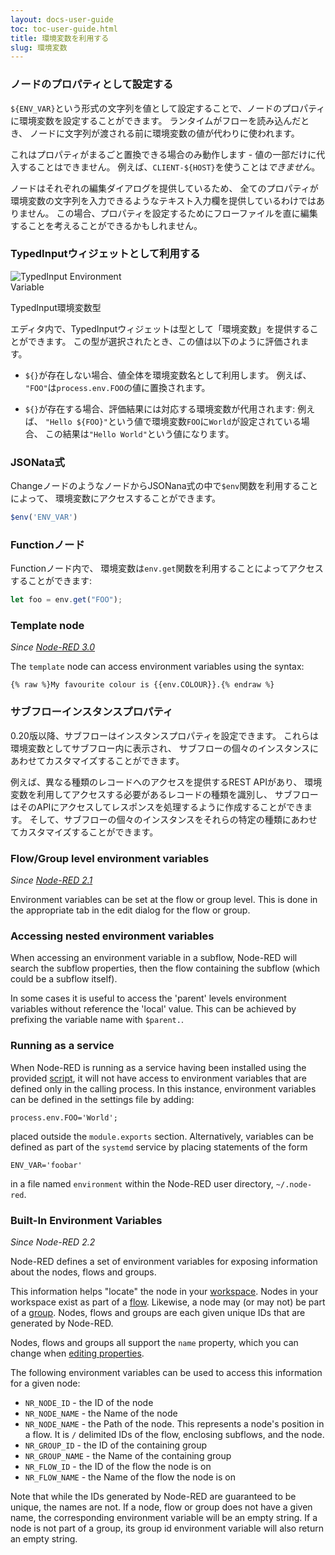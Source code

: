 ```yaml
---
layout: docs-user-guide
toc: toc-user-guide.html
title: 環境変数を利用する
slug: 環境変数
---
```


### ノードのプロパティとして設定する

`${ENV_VAR}`という形式の文字列を値として設定することで、ノードのプロパティに環境変数を設定することができます。
ランタイムがフローを読み込んだとき、
ノードに文字列が渡される前に環境変数の値が代わりに使われます。

これはプロパティがまるごと置換できる場合のみ動作します - 値の一部だけに代入することはできません。
例えば、`CLIENT-${HOST}`を使うことは*できません*。

ノードはそれぞれの編集ダイアログを提供しているため、
全てのプロパティが環境変数の文字列を入力できるようなテキスト入力欄を提供しているわけではありません。
この場合、プロパティを設定するためにフローファイルを直に編集することを考えることができるかもしれません。


### TypedInputウィジェットとして利用する

<div style="width: 222px" class="figure align-right">
  <img src="editor/images/editor-typedInput-envvar-expanded.png" alt="TypedInput Environment Variable">
  <p class="caption">TypedInput環境変数型</p>
</div>


エディタ内で、TypedInputウィジェットは型として「環境変数」を提供することができます。
この型が選択されたとき、この値は以下のように評価されます。

 - `${}`が存在しない場合、値全体を環境変数名として利用します。
   例えば、
   `"FOO"`は`process.env.FOO`の値に置換されます。


 - `${}`が存在する場合、評価結果には対応する環境変数が代用されます:
   例えば、
   `"Hello ${FOO}"`という値で環境変数`FOO`に`World`が設定されている場合、
   この結果は`"Hello World"`という値になります。



### JSONata式

ChangeノードのようなノードからJSONana式の中で`$env`関数を利用することによって、
環境変数にアクセスすることができます。

```javascript
$env('ENV_VAR')
```

### Functionノード

Functionノード内で、
環境変数は`env.get`関数を利用することによってアクセスすることができます:

```javascript
let foo = env.get("FOO");
```

### Template node

*Since [Node-RED 3.0](https://nodered.org/blog/2022/07/14/version-3-0-released#environment-variables-in-the-template-node)*

The `template` node  can access environment variables using the syntax:
```
{% raw %}My favourite colour is {{env.COLOUR}}.{% endraw %}
```

### サブフローインスタンスプロパティ

0.20版以降、サブフローはインスタンスプロパティを設定できます。
これらは環境変数としてサブフロー内に表示され、
サブフローの個々のインスタンスにあわせてカスタマイズすることができます。

例えば、異なる種類のレコードへのアクセスを提供するREST APIがあり、
環境変数を利用してアクセスする必要があるレコードの種類を識別し、
サブフローはそのAPIにアクセスしてレスポンスを処理するように作成することができます。
そして、サブフローの個々のインスタンスをそれらの特定の種類にあわせてカスタマイズすることができます。



### Flow/Group level environment variables

*Since [Node-RED 2.1](https://nodered.org/blog/2021/10/21/version-2-1-released#flowgroup-level-environment-variables)*

Environment variables can be set at the flow or group level. This is done in the appropriate tab in the edit dialog for the flow or group.

### Accessing nested environment variables

When accessing an environment variable in a subflow, Node-RED will search the
subflow properties, then the flow containing the subflow (which could be a subflow
itself).

In some cases it is useful to access the 'parent' levels environment variables
without reference the 'local' value. This can be achieved by prefixing the
variable name with `$parent.`.


### Running as a service

When Node-RED is running as a service having been installed using the provided [script](https://nodered.org/docs/getting-started/raspberrypi), it will not have access to environment variables that are defined only in the calling process. In this instance, environment variables can be defined in the settings file by adding:

```
process.env.FOO='World';
```

placed outside the `module.exports` section. Alternatively, variables can be defined as part of the `systemd` service by placing statements of the form

```
ENV_VAR='foobar'
```
in a file named `environment` within the Node-RED user directory, `~/.node-red`.


### Built-In Environment Variables

*Since Node-RED 2.2*

Node-RED defines a set of environment variables for exposing information about the nodes, flows and groups.

This information helps "locate" the node in your [workspace](/docs/user-guide/editor/workspace/index.md). Nodes in your workspace exist as part of a [flow](/docs/user-guide/editor/workspace/flows.md). Likewise, a node may (or may not) be part of a [group](/docs/user-guide/editor/workspace/groups.md). Nodes, flows and groups are each given unique IDs that are generated by Node-RED.

Nodes, flows and groups all support the `name` property, which you can change when [editing properties](/docs/user-guide/editor/workspace/nodes.md#editing-node-properties).

The following environment variables can be used to access this information for a given node:

- `NR_NODE_ID` - the ID of the node
- `NR_NODE_NAME` - the Name of the node
- `NR_NODE_NAME` - the Path of the node. This represents a node's position in a flow.  It is `/` delimited IDs of the flow, enclosing subflows, and the node.
- `NR_GROUP_ID` - the ID of the containing group
- `NR_GROUP_NAME` - the Name of the containing group
- `NR_FLOW_ID` - the ID of the flow the node is on
- `NR_FLOW_NAME` - the Name of the flow the node is on

Note that while the IDs generated by Node-RED are guaranteed to be unique, the names are not. If a node, flow or group does not have a given name, the corresponding environment variable will be an empty string. If a node is not part of a group, its group id environment variable will also return an empty string.


